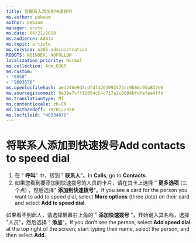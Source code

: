 ```yaml
---
title: 将联系人添加到快速拨号
ms.author: pebaum
author: pebaum
manager: scotv
ms.date: 04/21/2020
ms.audience: Admin
ms.topic: article
ms.service: o365-administration
ROBOTS: NOINDEX, NOFOLLOW
localization_priority: Normal
ms.collection: Adm_O365
ms.custom:
- "6658"
- "9003570"
ms.openlocfilehash: aed240e9d7cdfdf4263093472cc9b66c95a837e6
ms.sourcegitcommit: 9a39e7cff11854c54c717a2c0094bfdfefee4ffd
ms.translationtype: MT
ms.contentlocale: zh-CN
ms.lasthandoff: 10/01/2020
ms.locfileid: "48334078"
---
```

# <a name="add-contacts-to-speed-dial"></a><span data-ttu-id="3c6c0-102">将联系人添加到快速拨号</span><span class="sxs-lookup"><span data-stu-id="3c6c0-102">Add contacts to speed dial</span></span>

1. <span data-ttu-id="3c6c0-103">在 "  **呼叫**" 中，转到 "  **联系人**"。</span><span class="sxs-lookup"><span data-stu-id="3c6c0-103">In  **Calls**, go to  **Contacts**.</span></span>
2. <span data-ttu-id="3c6c0-104">如果您看到要添加到快速拨号的人员的卡片，请在其卡上选择 "  **更多选项**  (三个点) ，然后选择"  **添加到快速拨号**"。</span><span class="sxs-lookup"><span data-stu-id="3c6c0-104">If you see a card for the person you want to add to speed dial, select  **More options**  (three dots) on their card and select  **Add to speed dial**.</span></span>

<span data-ttu-id="3c6c0-105">如果看不到此人，请选择屏幕右上角的 "  **添加快速拨号**  "，开始键入其名称，选择 "人员"，然后选择 "  **添加**"。</span><span class="sxs-lookup"><span data-stu-id="3c6c0-105">If you don’t see the person, select  **Add speed dial**  at the top right of the screen, start typing their name, select the person, and then select  **Add**.</span></span>
